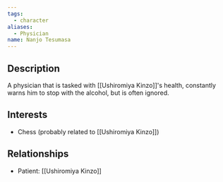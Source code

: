 ```yaml
---
tags:
  - character
aliases:
  - Physician
name: Nanjo Tesumasa
---
```

## Description
A physician that is tasked with [[Ushiromiya Kinzo]]'s health, constantly warns him to stop with the alcohol, but is often ignored.

## Interests
- Chess (probably related to [[Ushiromiya Kinzo]])
## Relationships
- Patient: [[Ushiromiya Kinzo]]